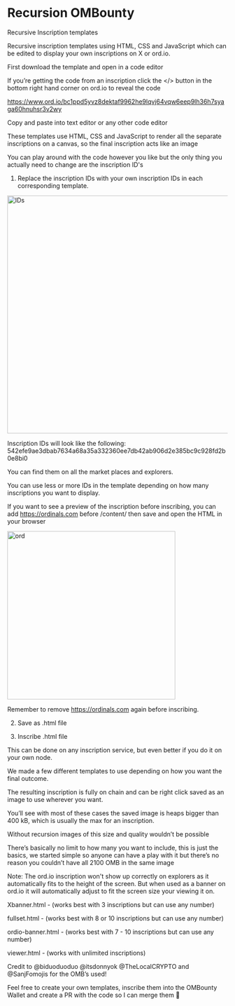 # Recursion OMBounty
 Recursive Inscription templates

Recursive inscription templates using HTML, CSS and JavaScript which can be edited to display your own inscriptions on X or ord.io.

First download the template and open in a code editor

If you’re getting the code from an inscription click the </> button in the bottom right hand corner on ord.io to reveal the code

https://www.ord.io/bc1ppd5yvz8dektaf9962he9lqvj64vqw6eep9lh36h7syaga60hnuhsr3v2wy

Copy and paste into text editor or any other code editor 

These templates use HTML, CSS and JavaScript to render all the separate inscriptions on a canvas, so the final inscription acts like an image 

You can play around with the code however you like but the only thing you actually need to change are the inscription ID's 


1. Replace the inscription IDs with your own inscription IDs in each corresponding template.

<img width="543" alt="IDs" src="https://github.com/sanj770/Recursion-OMBounty/assets/118575190/5b7c65dd-d13c-4973-a74a-92aab67238aa">


  Inscription IDs will look like the following: 542efe9ae3dbab7634a68a35a332360ee7db42ab906d2e385bc9c928fd2b0e8bi0

  You can find them on all the market places and explorers.

  You can use less or more IDs in the template depending on how many inscriptions you want to display.

  If you want to see a preview of the inscription before inscribing, you can add https://ordinals.com before /content/ then save and open the HTML in your browser

<img width="384" alt="ord" src="https://github.com/sanj770/Recursion-OMBounty/assets/118575190/f0bffad9-6ffb-4308-80f5-74ef8a04b049">

 
Remember to remove https://ordinals.com again before inscribing.

2. Save as .html file

3. Inscribe .html file

This can be done on any inscription service, but even better if you do it on your own node.

We made a few different templates to use depending on how you want the final outcome.


The resulting inscription is fully on chain and can be right click saved as an image to use wherever you want. 

You’ll see with most of these cases the saved image is heaps bigger than 400 kB, which is usually the max for an inscription.

Without recursion images of this size and quality wouldn’t be possible 

There’s basically no limit to how many you want to include, this is just the basics, we started simple so anyone can have a play with it but there’s no reason you couldn’t have all 2100 OMB in the same image 

   Note: The ord.io inscription won't show up correctly on explorers as it automatically fits to the height of the screen. But when used as a banner on ord.io it will automatically adjust to fit the screen size your viewing it on.

Xbanner.html - (works best with 3 inscriptions but can use any number)

fullset.html - (works best with 8 or 10 inscriptions but can use any number)

ordio-banner.html - (works best with 7 - 10 inscriptions but can use any number)

viewer.html - (works with unlimited inscriptions)

   Credit to @biduoduoduo @itsdonnyok @TheLocalCRYPTO and @SanjFomojis for the OMB’s used!

Feel free to create your own templates, inscribe them into the OMBounty Wallet and create a PR with the code so I can merge them 🫡
